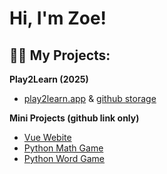 <h1>Hi, I'm Zoe! <br/></h1>

<h2>👩‍💻 My Projects:</h2>

<b>Play2Learn (2025)</b>
- [play2learn.app](https://www.play2learn.app/) & [github storage](https://github.com/zkp117/play2learn)
  
<b>Mini Projects (github link only)</b>
- [Vue Webite](https://github.com/zkp117/Vue-Website)
- [Python Math Game](https://github.com/zkp117/PythonMathGame)
- [Python Word Game](https://github.com/zkp117/PythonAnagramHunt)
